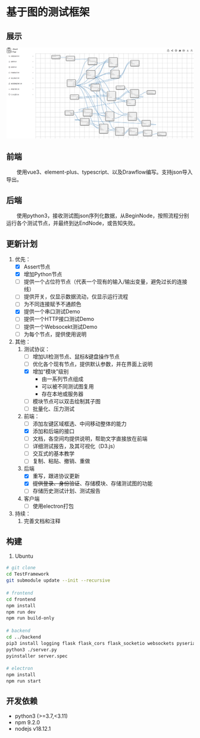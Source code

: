 # 基于图的测试框架
## 展示
![主界面](show_case.png)
## 前端
&emsp;&emsp;使用vue3、element-plus、typescript、以及Drawflow编写。支持json导入导出。
## 后端
&emsp;&emsp;使用python3，接收测试图json序列化数据，从BeginNode，按照流程分别运行各个测试节点，并最终到达EndNode，或告知失败。
## 更新计划
1. 优先：
    - [x] Assert节点
    - [x] 增加Python节点
    - [ ] 提供一个占位符节点（代表一个现有的输入/输出变量，避免过长的连接线）
    - [ ] 提供开关，仅显示数据流动，仅显示运行流程
    - [ ] 为不同连接赋予不通颜色
    - [x] 提供一个串口测试Demo
    - [ ] 提供一个HTTP接口测试Demo
    - [ ] 提供一个Websocekt测试Demo
    - [ ] 为每个节点，提供使用说明
1. 其他：
    1. 测试协议：
        - [ ] 增加UI检测节点、鼠标&键盘操作节点
        - [ ] 优化各个现有节点，提供默认参数，并在界面上说明
        - [x] 增加“模块”级别
            - 由一系列节点组成
            - 可以被不同测试图复用
            - 存在本地或服务器
        - [ ] 模块节点可以双击绘制其子图
        - [ ] 批量化、压力测试
    1. 前端：
        - [ ] 添加左键区域框选、中间移动整体的能力
        - [x] 添加和后端的接口
        - [ ] 文档，各空间均提供说明，帮助文字直接放在前端
        - [ ] 详细测试报告，及其可视化（D3.js）
        - [ ] 交互式的基本教学
        - [ ] 复制、粘贴、撤销、重做
    1. 后端
        - [x] 重写，跟进协议更新
        - [x] ~~提供登录、身份验证~~、存储模块、存储测试图的功能
        - [ ] 存储历史测试计划、测试报告
    1. 客户端
        - [ ] 使用electron打包
1. 持续：
    1. 完善文档和注释
## 构建
1. Ubuntu
```bash
# git clone
cd TestFramework
git submodule update --init --recursive

# frontend
cd frontend
npm install
npm run dev
npm run build-only

# backend
cd ../backend
pip3 install logging flask flask_cors flask_socketio websockets pyserial eventlet pyinstaller pyautogui easyocr numpy
python3 ./server.py
pyinstaller server.spec

# electron
npm install
npm run start
```
## 开发依赖
- python3 (>=3.7,<3.11)
- npm 9.2.0
- nodejs v18.12.1